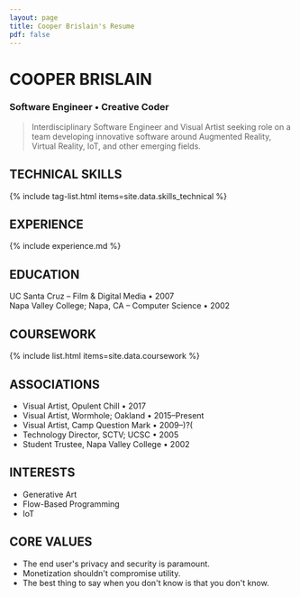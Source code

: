 ```yaml
---
layout: page
title: Cooper Brislain's Resume
pdf: false
---
```

# COOPER BRISLAIN
### Software Engineer • Creative Coder

> Interdisciplinary Software Engineer and Visual Artist seeking role on a team developing innovative software around Augmented Reality, Virtual Reality, IoT, and other emerging fields.

## TECHNICAL SKILLS

{% include tag-list.html items=site.data.skills_technical %}

## EXPERIENCE 

{% include experience.md %}

## EDUCATION

UC Santa Cruz – Film & Digital Media • 2007  
Napa Valley College; Napa, CA – Computer Science • 2002

## COURSEWORK

{% include list.html items=site.data.coursework %}

## ASSOCIATIONS

- Visual Artist, Opulent Chill • 2017
- Visual Artist, Wormhole; Oakland • 2015–Present
- Visual Artist, Camp Question Mark • 2009–)?( 
- Technology Director, SCTV; UCSC • 2005
- Student Trustee, Napa Valley College • 2002

## INTERESTS

- Generative Art
- Flow-Based Programming
- IoT

## CORE VALUES

* The end user's privacy and security is paramount. 
* Monetization shouldn't compromise utility.
* The best thing to say when you don't know is that you don't know.

